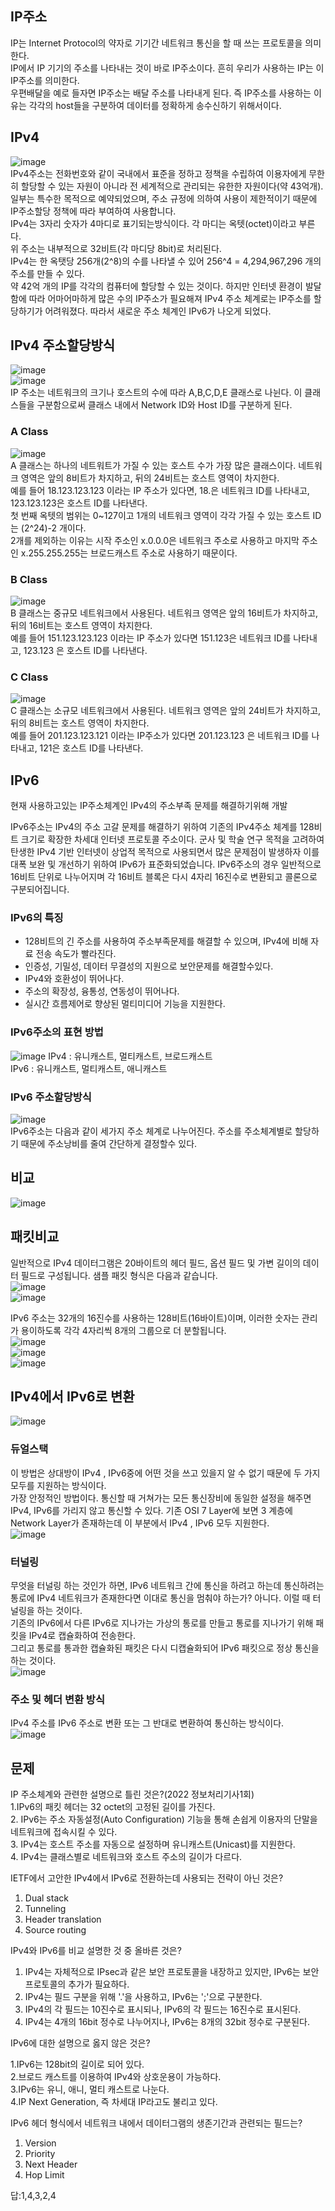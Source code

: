 ## IP주소  
IP는 Internet Protocol의 약자로 기기간 네트워크 통신을 할 때 쓰는 프로토콜을 의미한다.   
IP에서 IP 기기의 주소를 나타내는 것이 바로 IP주소이다. 흔히 우리가 사용하는 IP는 이 IP주소를 의미한다.   
우편배달을 예로 들자면 IP주소는 배달 주소를 나타내게 된다. 즉 IP주소를 사용하는 이유는 각각의 host들을 구분하여 데이터를 정확하게 송수신하기 위해서이다.  

## IPv4  
![image](https://github.com/NoRuTnT/practice/assets/114069644/0dd35d8c-0326-4ac9-be36-0aba8ae3c5a4)  
IPv4주소는 전화번호와 같이 국내에서 표준을 정하고 정책을 수립하여 이용자에게 무한히 할당할 수 있는 자원이 아니라 전 세계적으로 관리되는 유한한 자원이다(약 43억개).  
일부는 특수한 목적으로 예약되었으며, 주소 규정에 의하여 사용이 제한적이기 때문에 IP주소할당 정책에 따라 부여하여 사용합니다.  
IPv4는 3자리 숫자가 4마디로 표기되는방식이다. 각 마디는 옥텟(octet)이라고 부른다.  
위 주소는 내부적으로 32비트(각 마디당 8bit)로 처리된다.   
IPv4는 한 옥탯당 256개(2^8)의 수를 나타낼 수 있어 256^4 = 4,294,967,296 개의 주소를 만들 수 있다.   
약 42억 개의 IP를 각각의 컴퓨터에 할당할 수 있는 것이다. 하지만 인터넷 환경이 발달함에 따라 어마어마하게 많은 수의 IP주소가 필요해져 IPv4 주소 체계로는 IP주소를 할당하기가 어려워졌다.
따라서 새로운 주소 체계인 IPv6가 나오게 되었다.

## IPv4 주소할당방식
![image](https://github.com/NoRuTnT/practice/assets/114069644/7b4aa44d-ceb6-4546-8eda-9eff2c2cc1c2)  
![image](https://github.com/NoRuTnT/practice/assets/114069644/75a41962-1381-4610-8598-d42cacfd52a8)  
IP 주소는 네트워크의 크기나 호스트의 수에 따라 A,B,C,D,E 클래스로 나뉜다. 이 클래스들을 구분함으로써 클래스 내에서 Network ID와 Host ID를 구분하게 된다.  

### A Class    
![image](https://github.com/NoRuTnT/practice/assets/114069644/5e72a64e-adef-4a54-b046-8ccfa92306a2)  
A 클래스는 하나의 네트워트가 가질 수 있는 호스트 수가 가장 많은 클래스이다. 네트워크 영역은 앞의 8비트가 차지하고, 뒤의 24비트는 호스트 영역이 차지한다.   
예를 들어 18.123.123.123 이라는 IP 주소가 있다면, 18.은 네트워크 ID를 나타내고, 123.123.123은 호스트 ID를 나타낸다.    
첫 번째 옥텟의 범위는 0~127이고 1개의 네트워크 영역이 각각 가질 수 있는 호스트 ID는 (2^24)-2 개이다.    
2개를 제외하는 이유는 시작 주소인 x.0.0.0은 네트워크 주소로 사용하고 마지막 주소인 x.255.255.255는 브로드캐스트 주소로 사용하기 때문이다.   

### B Class   
![image](https://github.com/NoRuTnT/practice/assets/114069644/c9214999-21f4-47b4-8af3-cd63f365c1bc)    
B 클래스는 중규모 네트워크에서 사용된다. 네트워크 영역은 앞의 16비트가 차지하고, 뒤의 16비트는 호스트 영역이 차지한다.    
예를 들어 151.123.123.123 이라는 IP 주소가 있다면 151.123은 네트워크 ID를 나타내고, 123.123 은 호스트 ID를 나타낸다.   

### C Class 
![image](https://github.com/NoRuTnT/practice/assets/114069644/c2370fcc-6cee-4a96-9adf-0d96594231f9)    
C 클래스는 소규모 네트워크에서 사용된다. 네트워크 영역은 앞의 24비트가 차지하고, 뒤의 8비트는 호스트 영역이 차지한다.    
예를 들어 201.123.123.121 이라는 IP주소가 있다면 201.123.123 은 네트워크 ID를 나타내고, 121은 호스트 ID를 나타낸다.    




## IPv6
현재 사용하고있는 IP주소체계인 IPv4의 주소부족 문제를 해결하기위해 개발

IPv6주소는 IPv4의 주소 고갈 문제를 해결하기 위하여 기존의 IPv4주소 체계를 128비트 크기로 확장한 차세대 인터넷 프로토콜 주소이다.
군사 및 학술 연구 목적을 고려하여 탄생한 IPv4 기반 인터넷이 상업적 목적으로 사용되면서 많은 문제점이 발생하자 이를 대폭 보완 및 개선하기 위하여 IPv6가 표준화되었습니다.
IPv6주소의 경우 일반적으로 16비트 단위로 나누어지며 각 16비트 블록은 다시 4자리 16진수로 변환되고 콜론으로 구분되어집니다.
### IPv6의 특징
- 128비트의 긴 주소를 사용하여 주소부족문제를 해결할 수 있으며, IPv4에 비해 자료 전송 속도가 빨라진다.
- 인증성, 기밀성, 데이터 무결성의 지원으로 보안문제를 해결할수있다.
- IPv4와 호환성이 뛰어나다.
- 주소의 확장성, 융통성, 연동성이 뛰어나다.
- 실시간 흐름제어로 향상된 멀티미디어 기능을 지원한다.

### IPv6주소의 표현 방법
![image](https://github.com/NoRuTnT/practice/assets/114069644/55c38ee3-7a80-4a17-998f-c5dfeb1d3ffb)
IPv4 : 유니캐스트, 멀티캐스트, 브로드캐스트   
IPv6 :  유니캐스트, 멀티캐스트, 애니캐스트  
### IPv6 주소할당방식
![image](https://github.com/NoRuTnT/practice/assets/114069644/64fd9161-e23d-4355-8df3-4f0c0752b876)  
IPv6주소는 다음과 같이 세가지 주소 체계로 나누어진다.
주소를 주소체계별로 할당하기 때문에 주소낭비를 줄여 간단하게 결정할수 있다.



## 비교
![image](https://github.com/NoRuTnT/practice/assets/114069644/4b89b959-2acb-401b-9efa-3cdc7cdd81d8)
## 패킷비교  
일반적으로 IPv4 데이터그램은 20바이트의 헤더 필드, 옵션 필드 및 가변 길이의 데이터 필드로 구성됩니다. 샘플 패킷 형식은 다음과 같습니다.    
![image](https://github.com/NoRuTnT/practice/assets/114069644/6316e8ff-d51c-4938-83d0-601ab4608006)  
![image](https://github.com/NoRuTnT/practice/assets/114069644/c1bc0c89-31e0-4378-98e9-9d56e66fb706)  

IPv6 주소는 32개의 16진수를 사용하는 128비트(16바이트)이며, 이러한 숫자는 관리가 용이하도록 각각 4자리씩 8개의 그룹으로 더 분할됩니다.    
![image](https://github.com/NoRuTnT/practice/assets/114069644/588fc11f-2956-4346-862c-ad1143b14dd7)    
![image](https://github.com/NoRuTnT/practice/assets/114069644/094f1d0b-3685-4ddf-91c8-010810d41b31)  
![image](https://github.com/NoRuTnT/practice/assets/114069644/ac94c1bf-7f67-4153-83dd-f79119da3571)  

## IPv4에서 IPv6로 변환  
![image](https://github.com/NoRuTnT/practice/assets/114069644/e3b35b67-13bf-4004-8c95-8bfbfe57a8e1)  


### 듀얼스택 
이 방법은 상대방이 IPv4 , IPv6중에 어떤 것을 쓰고 있을지 알 수 없기 때문에 두 가지 모두를 지원하는 방식이다.  
가장 안정적인 방법이다. 통신할 때 거쳐가는 모든 통신장비에 동일한 설정을 해주면 IPv4, IPv6를 가리지 않고 통신할 수 있다. 
기존 OSI 7 Layer에 보면 3 계층에 Network Layer가 존재하는데 이 부분에서 IPv4 , IPv6 모두 지원한다.  
![image](https://github.com/NoRuTnT/practice/assets/114069644/a34f1368-58f8-4da5-93ea-46ba0a10be61)  

### 터널링  
무엇을 터널링 하는 것인가 하면, IPv6 네트워크 간에 통신을 하려고 하는데 통신하려는 통로에 IPv4 네트워크가 존재한다면 
이대로 통신을 멈춰야 하는가? 아니다. 이럴 때 터널링을 하는 것이다.  
기존의 IPv6에서 다른 IPv6로 지나가는 가상의 통로를 만들고 통로를 지나가기 위해 패킷을 IPv4로 캡슐화하여 전송한다.  
그리고 통로를 통과한 캡슐화된 패킷은 다시 디캡슐화되어 IPv6 패킷으로 정상 통신을 하는 것이다.  
![image](https://github.com/NoRuTnT/practice/assets/114069644/51c13c62-c686-4e4f-9ec7-f3c54fa43936)  

### 주소 및 헤더 변환 방식  
IPv4 주소를 IPv6 주소로 변환 또는 그 반대로 변환하여 통신하는 방식이다.  
![image](https://github.com/NoRuTnT/practice/assets/114069644/d350eb3c-2fc3-4d2c-8123-1a1965f39455)  


## 문제  
IP 주소체계와 관련한 설명으로 틀린 것은?(2022 정보처리기사1회)  
1.IPv6의 패킷 헤더는 32 octet의 고정된 길이를 가진다.  
2. IPv6는 주소 자동설정(Auto Configuration) 기능을 통해 손쉽게 이용자의 단말을 네트워크에 접속시킬 수 있다.  
3. IPv4는 호스트 주소를 자동으로 설정하며 유니캐스트(Unicast)를 지원한다.   
4. IPv4는 클래스별로 네트워크와 호스트 주소의 길이가 다르다.   

IETF에서 고안한 IPv4에서 IPv6로 전환하는데 사용되는 전략이 아닌 것은?   
1. Dual stack   
2. Tunneling   
3. Header translation   
4. Source routing   

IPv4와 IPv6를 비교 설명한 것 중 올바른 것은?    

1. IPv4는 자체적으로 IPsec과 같은 보안 프로토콜을 내장하고 있지만, IPv6는 보안 프로토콜의 추가가 필요하다.  
2. IPv4는 필드 구분을 위해 '.'을 사용하고, IPv6는 ';'으로 구분한다.  
3. IPv4의 각 필드는 10진수로 표시되나, IPv6의 각 필드는 16진수로 표시된다.  
4. IPv4는 4개의 16bit 정수로 나누어지나, IPv6는 8개의 32bit 정수로 구분된다.  

IPv6에 대한 설명으로 옳지 않은 것은?    

1.IPv6는 128bit의 길이로 되어 있다.  
2.브로드 캐스트를 이용하여 IPv4와 상호운용이 가능하다.  
3.IPv6는 유니, 애니, 멀티 캐스트로 나눈다.  
4.IP Next Generation, 즉 차세대 IP라고도 불리고 있다.  

IPv6 헤더 형식에서 네트워크 내에서 데이터그램의 생존기간과 관련되는 필드는?  
1. Version  
2. Priority  
3. Next Header  
4. Hop Limit  


답:1,4,3,2,4
